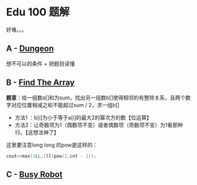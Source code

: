 # Edu 100 题解

好难。。。

## A - [Dungeon](https://codeforces.com/contest/1463/problem/A)

想不可以的条件 + 把题目读懂

## B - [Find The Array](https://codeforces.com/contest/1463/problem/B)

**题意**：给一组数a[]和为sum，找出另一组数b[]使得相邻的有整除关系，且两个数字对应位置相减之和不能超过sum / 2，求一组b[]

- 方法1 ：b[i]为小于等于a[i]的最大2的幂次方的数【位运算】
- 方法2：让奇数项为1（偶数项不变）或者偶数项（奇数项不变）为1看那种行。【这想法神了】

这里要注意long long 的pow是这样的：

```c++
cout<<max(1LL,(ll)pow(2,cnt - 1));
```



## C - [Busy Robot](https://codeforces.com/contest/1463/problem/C)

